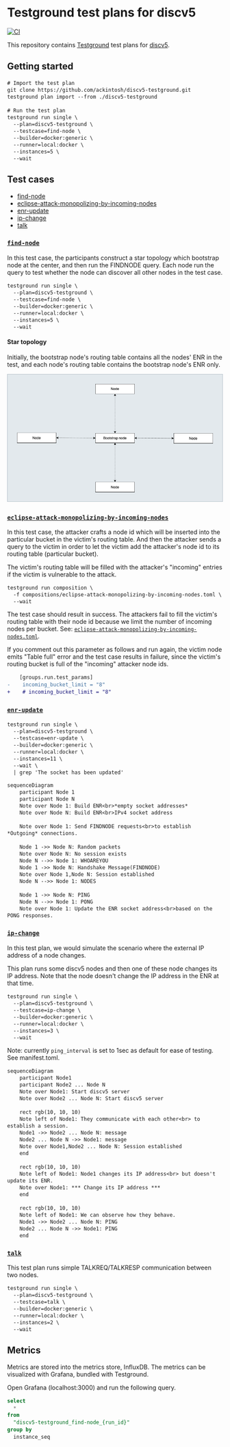 # Testground test plans for discv5

[![CI](https://github.com/ackintosh/discv5-testground/actions/workflows/ci.yml/badge.svg)](https://github.com/ackintosh/discv5-testground/actions/workflows/ci.yml)

This repository contains [Testground](https://github.com/testground/testground) test plans for [discv5](https://github.com/sigp/discv5).

## Getting started

```shell
# Import the test plan
git clone https://github.com/ackintosh/discv5-testground.git
testground plan import --from ./discv5-testground

# Run the test plan
testground run single \
  --plan=discv5-testground \
  --testcase=find-node \
  --builder=docker:generic \
  --runner=local:docker \
  --instances=5 \
  --wait
```

## Test cases

- [find-node](#find-node)
- [eclipse-attack-monopolizing-by-incoming-nodes](#eclipse-attack-monopolizing-by-incoming-nodes)
- [enr-update](#enr-update)
- [ip-change](#ip-change)
- [talk](#talk)

### [`find-node`](#test-cases)

In this test case, the participants construct a star topology which bootstrap node at the center, and then run the FINDNODE query. Each node run the query to test whether the node can discover all other nodes in the test case.

```shell
testground run single \
  --plan=discv5-testground \
  --testcase=find-node \
  --builder=docker:generic \
  --runner=local:docker \
  --instances=5 \
  --wait
```

#### Star topology

Initially, the bootstrap node's routing table contains all the nodes' ENR in the test, and each node's routing table contains the bootstrap node's ENR only.

![star-topology](https://raw.githubusercontent.com/ackintosh/discv5-testground/b2d775a1c78ce8c76cf3e7f64eb52acee813b722/diagrams/find_nodes-star_topology.png)

### [`eclipse-attack-monopolizing-by-incoming-nodes`](#test-cases)

In this test case, the attacker crafts a node id which will be inserted into the particular bucket in the victim's routing table. And then the attacker sends a query to the victim in order to let the victim add the attacker's node id to its routing table (particular bucket).

The victim's routing table will be filled with the attacker's "incoming" entries if the victim is vulnerable to the attack.

```shell
testground run composition \
  -f compositions/eclipse-attack-monopolizing-by-incoming-nodes.toml \
  --wait
```

The test case should result in success. The attackers fail to fill the victim's routing table with their node id because we limit the number of incoming nodes per bucket. See: [`eclipse-attack-monopolizing-by-incoming-nodes.toml`](https://github.com/ackintosh/discv5-testground/tree/main/compositions/eclipse-attack-monopolizing-by-incoming-nodes.toml).

If you comment out this parameter as follows and run again, the victim node emits "Table full" error and the test case results in failure, since the victim's routing bucket is full of the "incoming" attacker node ids.

```diff
    [groups.run.test_params]
-    incoming_bucket_limit = "8"
+    # incoming_bucket_limit = "8"
```

### [`enr-update`](#test-cases)

```shell
testground run single \
  --plan=discv5-testground \
  --testcase=enr-update \
  --builder=docker:generic \
  --runner=local:docker \
  --instances=11 \
  --wait \
  | grep 'The socket has been updated'
```

```mermaid
sequenceDiagram
    participant Node 1
    participant Node N
    Note over Node 1: Build ENR<br>*empty socket addresses*
    Note over Node N: Build ENR<br>IPv4 socket address

    Note over Node 1: Send FINDNODE requests<br>to establish *Outgoing* connections.

    Node 1 ->> Node N: Random packets
    Note over Node N: No session exists
    Node N -->> Node 1: WHOAREYOU
    Node 1 ->> Node N: Handshake Message(FINDNODE)
    Note over Node 1,Node N: Session established
    Node N -->> Node 1: NODES

    Node 1 ->> Node N: PING
    Node N -->> Node 1: PONG
    Note over Node 1: Update the ENR socket address<br>based on the PONG responses.
```

### [`ip-change`](#test-cases)

In this test plan, we would simulate the scenario where the external IP address of a node changes.

This plan runs some discv5 nodes and then one of these node changes its IP address. Note that the node doesn't change the IP address in the ENR at that time.

```shell
testground run single \
  --plan=discv5-testground \
  --testcase=ip-change \
  --builder=docker:generic \
  --runner=local:docker \
  --instances=3 \
  --wait
```

Note: currently `ping_interval` is set to 1sec as default for ease of testing. See manifest.toml.

```mermaid
sequenceDiagram
    participant Node1
    participant Node2 ... Node N
    Note over Node1: Start discv5 server
    Note over Node2 ... Node N: Start discv5 server

    rect rgb(10, 10, 10)
    Note left of Node1: They communicate with each other<br> to establish a session.
    Node1 ->> Node2 ... Node N: message
    Node2 ... Node N ->> Node1: message
    Note over Node1,Node2 ... Node N: Session established
    end

    rect rgb(10, 10, 10)
    Note left of Node1: Node1 changes its IP address<br> but doesn't update its ENR.
    Note over Node1: *** Change its IP address ***
    end

    rect rgb(10, 10, 10)
    Note left of Node1: We can observe how they behave.
    Node1 ->> Node2 ... Node N: PING
    Node2 ... Node N ->> Node1: PING
    end
```

### [`talk`](#test-cases)

This test plan runs simple TALKREQ/TALKRESP communication between two nodes.

```shell
testground run single \
  --plan=discv5-testground \
  --testcase=talk \
  --builder=docker:generic \
  --runner=local:docker \
  --instances=2 \
  --wait
```

## Metrics

Metrics are stored into the metrics store, InfluxDB. The metrics can be visualized with Grafana, bundled with Testground. 

Open Grafana (localhost:3000) and run the following query.

```sql
select
  *
from
  "discv5-testground_find-node_{run_id}"
group by
  instance_seq
```
